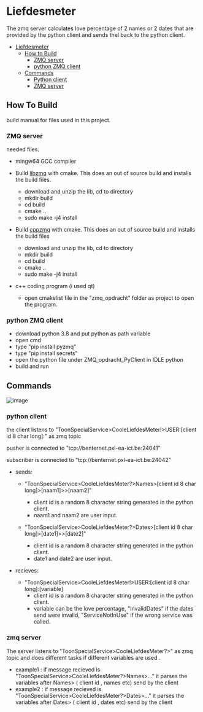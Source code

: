 # Liefdesmeter

The zmq server calculates love percentage of 2 names or 2 dates that are provided by the python client and sends thel back to the python client.

- [Liefdesmeter](#liefdesmeter)
  - [How to Build](#how-to-build)
    - [ZMQ server](#zmq-server)
    - [python ZMQ client](#python-zmq-client)
  - [Commands](#commands)
    - [Python client](#python-client)
    - [ZMQ server](#zmq-server)
     

## How To Build
build manual for files used in this project.

### ZMQ server
 
needed files.

* mingw64 GCC compiler
 
* Build [libzmq](https://github.com/zeromq/libzmq) with cmake. This does an out of source build and installs the build files.
  *  download and unzip the lib, cd to directory
  *  mkdir build
  *  cd build
  *  cmake ..
  *  sudo make -j4 install
  
* Build [cppzmq](https://github.com/zeromq/cppzmq) with cmake. This does an out of source build and installs the build files

  * download and unzip the lib, cd to directory
  * mkdir build
  * cd build
  * cmake ..
  * sudo make -j4 install 

* c++ coding program (i used qt) 
  * open cmakelist file in the "zmq_opdracht" folder as project to open the program.



### python ZMQ client

 * download python 3.8 and put python as path variable
 * open cmd 
 * type "pip install pyzmq"
 * type "pip install secrets"
 * open the python file under ZMQ_opdracht_PyClient in IDLE python
 * build and run
 
## Commands

![image](https://user-images.githubusercontent.com/79915408/168831229-ef7a7f5a-48c5-412b-9aea-b5e6b5157ddc.png)


 ### python client
 
 the client listens to "ToonSpecialService>CooleLiefdesMeter!>USER:[client id 8 char long]:" as zmq topic
 
 pusher is connected to "tcp://benternet.pxl-ea-ict.be:24041"

 subscriber is connected to "tcp://benternet.pxl-ea-ict.be:24042"
 

 * sends:
 
   * "ToonSpecialService>CooleLiefdesMeter?>Names>[client id 8 char long]>[naam1]>>[naam2]"
      * client id is a random 8 character string generated in the python client.
      * naam1 and naam2 are user input.
 
   * "ToonSpecialService>CooleLiefdesMeter?>Dates>[client id 8 char long]>[date1]>>[date2]"
      * client id is a random 8 character string generated in the python client.
      * date1 and date2 are user input.
      
 * recieves: 
 
   * "ToonSpecialService>CooleLiefdesMeter!>USER:[client id 8 char long]:[variable]
     *  client id is a random 8 character string generated in the python client.
     *  variable can be the love percentage, "InvalidDates" if the dates send were invalid, "ServiceNotInUse" if the wrong service was called.
       
 ### zmq server 
 
 The server listens to "ToonSpecialService>CooleLiefdesMeter?>" as zmq topic and does different tasks if different variables are used .
 * example1 : if message recieved is "ToonSpecialService>CooleLiefdesMeter?>Names>..." it parses the variables after Names> ( client id , names etc) send by the client
 * example2 : if message recieved is "ToonSpecialService>CooleLiefdesMeter?>Dates>..." it parses the variables after Dates> ( client id , dates etc) send by the client


